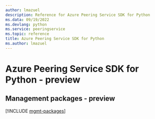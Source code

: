 ```yaml
---
author: lmazuel
description: Reference for Azure Peering Service SDK for Python
ms.data: 09/19/2022
ms.devlang: python
ms.service: peeringservice
ms.topic: reference
title: Azure Peering Service SDK for Python
ms.author: lmazuel
---
```

# Azure Peering Service SDK for Python - preview

## Management packages - preview
[!INCLUDE [mgmt-packages](peering-service-mgmt-index.md)]
